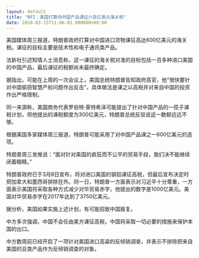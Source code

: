 ```yaml
---
layout: default
title: "RFI：美国打算向中国产品课征六百亿美元海关税"
date: 2018-03-15T11:06:01.000000+08:00
---
```


美国媒体周三报道，特朗普政府打算对中国进口货物课征高达600亿美元的海关税。课征的目标主要是技术性和电子通讯类产品。

法新社引述知情人士消息称，这一课征的海关税对准的目标包括一百多种进口美国的中国产品，最后课征的税额尚未最终确定。

据指出，可能在上周的一次会议上，美国总统特朗普告知政府高官，他“很快要针对中国偷窃智慧产权问题作出反击”，具体做法是课之以高税并对来自中国的投资作出严格限制。

同一来源称，美国商务代表罗伯特·莱特希泽可能提出了针对中国产品的一揽子课税计划，但他提出的课税额度为300亿美元，特朗普总统反驳说这一数额远远不够。

根据美国多家媒体周三报道，特朗普可能采用了对中国产品课之一600亿美元的选项。


特朗普周三发推说：“面对针对美国的疯狂而不公平的贸易手段，我们决不能继续闭着眼睛。”

特朗普政府已于3月8日宣布，将对进口美国的钢铝课征高税，但最后宣布决定时把加拿大和墨西哥排除在外。同一日，特朗普一方面表示对习近平十分尊重，一方面表示美国将采取各种方式减少对华贸易赤字，他提出的数字是1000亿美元。美国对华贸易赤字在2017年达到了3750亿美元。

据分析，美国如果实施上述计划，有可能招致中国报复。

中方多次强调，中国不会任由美方课征高税，中国将采取一切必要的措施来保护本国的出口。

中方数周前已经开启了一项针对美国进口高粱的反倾销调查，并表示不排除把来自美国的豆类产品作为反倾销调查的对象。

